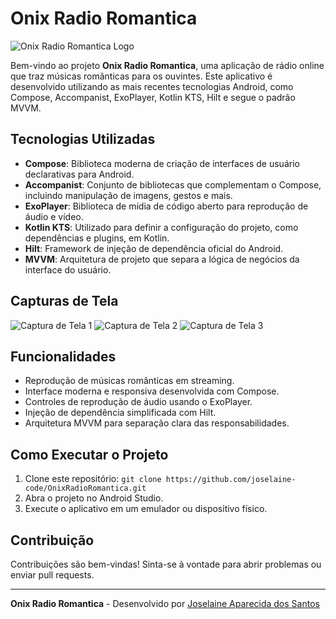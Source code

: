 # Onix Radio Romantica

![Onix Radio Romantica Logo](logo.png)

Bem-vindo ao projeto **Onix Radio Romantica**, uma aplicação de rádio online que traz músicas românticas para os ouvintes. Este aplicativo é desenvolvido utilizando as mais recentes tecnologias Android, como Compose, Accompanist, ExoPlayer, Kotlin KTS, Hilt e segue o padrão MVVM.

## Tecnologias Utilizadas

- **Compose**: Biblioteca moderna de criação de interfaces de usuário declarativas para Android.
- **Accompanist**: Conjunto de bibliotecas que complementam o Compose, incluindo manipulação de imagens, gestos e mais.
- **ExoPlayer**: Biblioteca de mídia de código aberto para reprodução de áudio e vídeo.
- **Kotlin KTS**: Utilizado para definir a configuração do projeto, como dependências e plugins, em Kotlin.
- **Hilt**: Framework de injeção de dependência oficial do Android.
- **MVVM**: Arquitetura de projeto que separa a lógica de negócios da interface do usuário.

## Capturas de Tela

![Captura de Tela 1](screenshots/screenshot1.png)
![Captura de Tela 2](screenshots/screenshot2.png)
![Captura de Tela 3](screenshots/screenshot3.png)

## Funcionalidades

- Reprodução de músicas românticas em streaming.
- Interface moderna e responsiva desenvolvida com Compose.
- Controles de reprodução de áudio usando o ExoPlayer.
- Injeção de dependência simplificada com Hilt.
- Arquitetura MVVM para separação clara das responsabilidades.

## Como Executar o Projeto

1. Clone este repositório: `git clone https://github.com/joselaine-code/OnixRadioRomantica.git`
2. Abra o projeto no Android Studio.
3. Execute o aplicativo em um emulador ou dispositivo físico.

## Contribuição

Contribuições são bem-vindas! Sinta-se à vontade para abrir problemas ou enviar pull requests.

---

**Onix Radio Romantica** - Desenvolvido por [Joselaine Aparecida dos Santos](https://github.com/joselaine-code/OnixRadioRomantica.git)
